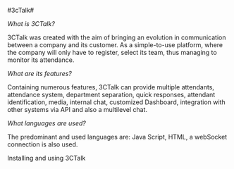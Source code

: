 #3cTalk# 

*What is 3CTalk?*

3CTalk was created with the aim of bringing an evolution in communication between a company and its customer. As a simple-to-use platform, where the company will only have to register, select its team, thus managing to monitor its attendance.

*What are its features?*

Containing numerous features, 3CTalk can provide multiple attendants, attendance system, department separation, quick responses, attendant identification, media, internal chat, customized Dashboard, integration with other systems via API and also a multilevel chat.

*What languages ​​are used?*

The predominant and used languages ​​are: Java Script, HTML, a webSocket connection is also used.

Installing and using 3CTalk

